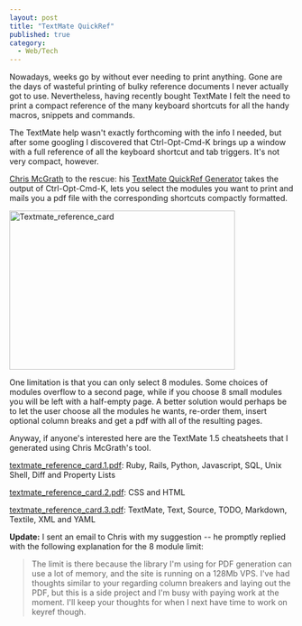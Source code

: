 ```yaml
---
layout: post
title: "TextMate QuickRef"
published: true
category:
  - Web/Tech
---
```

<p>Nowadays, weeks go by without ever needing to print anything. Gone are the days of wasteful printing of bulky reference documents I never actually got to use. Nevertheless, having recently bought TextMate I felt the need to print a compact reference of the many keyboard shortcuts for all the handy macros, snippets and commands.</p>

<p>The TextMate help wasn't exactly forthcoming with the info I needed, but after some googling I discovered that Ctrl-Opt-Cmd-K brings up a window with a full reference of all the keyboard shortcut and tab triggers. It's not very compact, however.</p>

<p><a href="http://outside-thoughts.octopod.info/articles/2006/02/23/textmate-and-keyref-the-textmate-shortcut-reference-pdf-generator">Chris McGrath</a> to the rescue: his <a href="http://keyref.octopod.info/">TextMate QuickRef Generator</a> takes the output of Ctrl-Opt-Cmd-K, lets you select the modules you want to print and mails you a pdf file with the corresponding shortcuts compactly formatted.</p>

<p><a href="http://olifante.blogs.com/.shared/image.html?/photos/uncategorized/textmate_reference_card.png" onclick="window.open(this.href, '_blank', 'width=800,height=565,scrollbars=no,resizable=no,toolbar=no,directories=no,location=no,menubar=no,status=no,left=0,top=0'); return false"><img width="400" height="282" border="0" alt="Textmate_reference_card" title="Textmate_reference_card" src="http://olifante.blogs.com/covil/images/textmate_reference_card.png" /></a>
</p>

<p>One limitation is that you can only select 8 modules. Some choices of modules overflow to a second page, while if you choose 8 small modules you will be left with a half-empty page. A better solution would perhaps be to let the user choose all the modules he wants, re-order them, insert optional column breaks and get a pdf with all of the resulting pages.</p>

<p>Anyway, if anyone's interested here are the TextMate 1.5 cheatsheets that I generated using Chris McGrath's tool.</p>

<p><a href="http://olifante.blogs.com/covil/files/textmate_reference_card.1.pdf">textmate_reference_card.1.pdf</a>: Ruby, Rails, Python, Javascript, SQL, Unix Shell, Diff and Property Lists</p>

<p><a href="http://olifante.blogs.com/covil/files/textmate_reference_card.2.pdf">textmate_reference_card.2.pdf</a>: CSS and HTML</p>

<p><a href="http://olifante.blogs.com/covil/files/textmate_reference_card.3.pdf">textmate_reference_card.3.pdf</a>: TextMate, Text, Source, TODO, Markdown, Textile, XML and YAML</p>

<p><strong>Update:</strong> I sent an email to Chris with my suggestion -- he promptly replied with the following explanation for the 8 module limit:</p><blockquote><p>The limit is there because the library I'm using for PDF generation can use a lot of memory, and the site is running on a 128Mb VPS. I've had thoughts similar to your regarding column breakers and laying out the PDF, but this is a side project and I'm busy with paying work at the moment. I'll keep your thoughts for when I next have time to work on keyref though.</p></blockquote>

